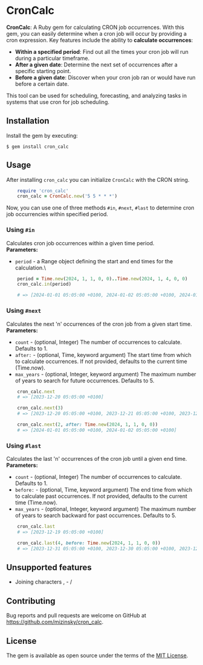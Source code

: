 # CronCalc

**CronCalc**: A Ruby gem for calculating CRON job occurrences. With this gem, you can easily determine when a cron job will occur by providing a cron expression. Key features include the ability to **calculate occurrences**:
- **Within a specified period**: Find out all the times your cron job will run during a particular timeframe.
- **After a given date**: Determine the next set of occurrences after a specific starting point.
- **Before a given date**: Discover when your cron job ran or would have run before a certain date.

This tool can be used for scheduling, forecasting, and analyzing tasks in systems that use cron for job scheduling.

## Installation

Install the gem by executing:

    $ gem install cron_calc

## Usage

After installing `cron_calc` you can initialize `CronCalc` with the CRON string.

```ruby
    require 'cron_calc'
    cron_calc = CronCalc.new('5 5 * * *')
```

Now, you can use one of three methods `#in`, `#next`, `#last` to determine cron job occurrencies within specified period.

### Using `#in`

Calculates cron job occurrences within a given time period.\
**Parameters:**
- `period` - a Range object defining the start and end times for the calculation.\


```ruby
    period = Time.new(2024, 1, 1, 0, 0)..Time.new(2024, 1, 4, 0, 0)
    cron_calc.in(period)

    # => [2024-01-01 05:05:00 +0100, 2024-01-02 05:05:00 +0100, 2024-01-03 05:05:00 +0100]
```

### Using `#next`

Calculates the next 'n' occurrences of the cron job from a given start time.\
**Parameters:**
- `count` - (optional, Integer) The number of occurrences to calculate. Defaults to 1.
- `after:` - (optional, Time, keyword argument) The start time from which to calculate occurrences. If not provided, defaults to the current time (Time.now).
- `max_years` - (optional, Integer, keyword argument) The maximum number of years to search for future occurrences. Defaults to 5.

```ruby
    cron_calc.next
    # => [2023-12-20 05:05:00 +0100]

    cron_calc.next(3)
    # => [2023-12-20 05:05:00 +0100, 2023-12-21 05:05:00 +0100, 2023-12-22 05:05:00 +0100]

    cron_calc.next(2, after: Time.new(2024, 1, 1, 0, 0))
    # => [2024-01-01 05:05:00 +0100, 2024-01-02 05:05:00 +0100]
```

### Using `#last`

Calculates the last 'n' occurrences of the cron job until a given end time.\
**Parameters:**
- `count` - (optional, Integer) The number of occurrences to calculate. Defaults to 1.
- `before:` - (optional, Time, keyword argument) The end time from which to calculate past occurrences. If not provided, defaults to the current time (Time.now).
- `max_years` - (optional, Integer, keyword argument) The maximum number of years to search backward for past occurrences. Defaults to 5.

```ruby
    cron_calc.last
    # => [2023-12-19 05:05:00 +0100]

    cron_calc.last(4, before: Time.new(2024, 1, 1, 0, 0))
    # => [2023-12-31 05:05:00 +0100, 2023-12-30 05:05:00 +0100, 2023-12-29 05:05:00 +0100, 2023-12-28 05:05:00 +0100]
```

## Unsupported features

- Joining characters , - /

## Contributing

Bug reports and pull requests are welcome on GitHub at https://github.com/mizinsky/cron_calc.

## License

The gem is available as open source under the terms of the [MIT License](https://opensource.org/licenses/MIT).
